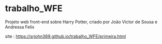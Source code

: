 # trabalho_WFE
Projeto web front-end sobre Harry Potter, criado por João Victor de Sousa e Andressa Felix

site : https://srjohn369.github.io/trabalho_WFE/primeira.html
